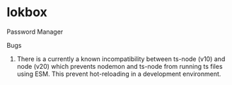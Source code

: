 # lokbox
Password Manager

Bugs
1. There is a currently a known incompatibility between ts-node (v10) and node (v20) which prevents nodemon and ts-node from running ts files using ESM. This prevent hot-reloading in a development environment.



